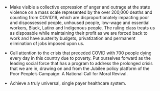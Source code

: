 - Make visible a collective expression of anger and outrage at the
  state violence on a mass scale represented by the over 200,000
  deaths and counting from COVID19, which are disproportionately
  impacting poor and dispossessed people, unhoused people, low-wage
  and essential workers, Black, Latinx and Indigenous people. The
  ruling class treats us as disposable while maintaining their profit
  as we are forced back to work and have austerity budgets,
  privatization and permanent elimination of jobs imposed upon us.

- Call attention to the crisis that preceded COVID with 700 people
  dying every day in this country due to poverty. Put ourselves
  forward as the leading social force that has a program to address
  the prolonged crisis that we are in, drawing on and from the Jubilee
  policy platform of the Poor People’s Campaign: A National Call for
  Moral Revival.

- Achieve a truly universal, single payer healthcare system.
